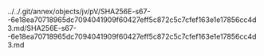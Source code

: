 ../../.git/annex/objects/jv/pV/SHA256E-s67--6e18ea70718965dc7094041909f60427eff5c872c5c7cfef163e1e17856cc4d3.md/SHA256E-s67--6e18ea70718965dc7094041909f60427eff5c872c5c7cfef163e1e17856cc4d3.md